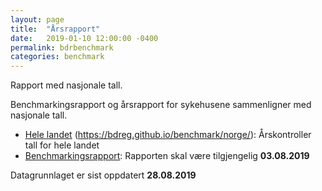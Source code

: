```yaml
---
layout: page
title:  "Årsrapport"
date:   2019-01-10 12:00:00 -0400
permalink: bdrbenchmark
categories: benchmark
---
```


Rapport med nasjonale tall.

Benchmarkingsrapport og årsrapport for sykehusene sammenligner med nasjonale tall. 

* [Hele landet]() (https://bdreg.github.io/benchmark/norge/): Årskontroller tall for hele landet
* [Benchmarkingsrapport](https://bdreg.github.io/benchmark/docs/test):  Rapporten skal være tilgjengelig **03.08.2019**


Datagrunnlaget er sist oppdatert **28.08.2019**
